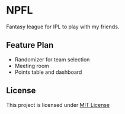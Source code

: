 # NPFL

Fantasy league for IPL to play with my friends.

## Feature Plan

- Randomizer for team selection
- Meeting room
- Points table and dashboard

## License

This project is licensed under [MIT License](./LICENSE)